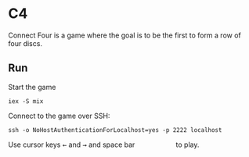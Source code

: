# C4

Connect Four is a game where the goal is to be the first to form a row of four discs.

## Run

Start the game

```shell
iex -S mix
```

Connect to the game over SSH:

```shell
ssh -o NoHostAuthenticationForLocalhost=yes -p 2222 localhost
```

Use cursor keys <kbd>←</kbd> and <kbd>→</kbd> and space bar <kbd>&nbsp;&nbsp;&nbsp;&nbsp;&nbsp;&nbsp;&nbsp;&nbsp;&nbsp;</kbd> to play.